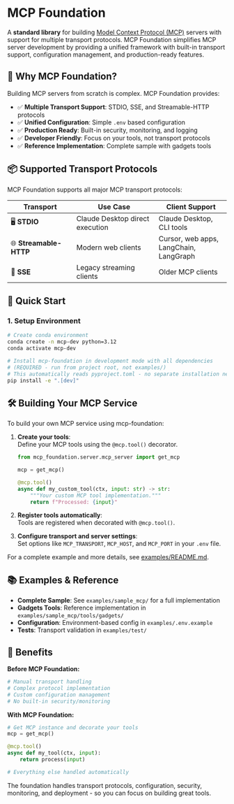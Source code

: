 # MCP Foundation

A **standard library** for building [Model Context Protocol (MCP)](https://modelcontextprotocol.io/docs/getting-started/intro) servers with support for multiple transport protocols. MCP Foundation simplifies MCP server development by providing a unified framework with built-in transport support, configuration management, and production-ready features.

## 🎯 Why MCP Foundation?

Building MCP servers from scratch is complex. MCP Foundation provides:

- ✅ **Multiple Transport Support**: STDIO, SSE, and Streamable-HTTP protocols
- ✅ **Unified Configuration**: Simple `.env` based configuration  
- ✅ **Production Ready**: Built-in security, monitoring, and logging
- ✅ **Developer Friendly**: Focus on your tools, not transport protocols
- ✅ **Reference Implementation**: Complete sample with gadgets tools

## 📦 Supported Transport Protocols

MCP Foundation supports all major MCP transport protocols:

| Transport            | Use Case                        | Client Support                                 |
|----------------------|---------------------------------|------------------------------------------------|
| 🖥️ **STDIO**         | Claude Desktop direct execution | Claude Desktop, CLI tools                      |
| 🌐 **Streamable-HTTP** | Modern web clients              | Cursor, web apps, <br>LangChain, LangGraph      |
| 🔄 **SSE**           | Legacy streaming clients        | Older MCP clients                              |

## 🚀 Quick Start

### 1. Setup Environment

```bash
# Create conda environment
conda create -n mcp-dev python=3.12
conda activate mcp-dev

# Install mcp-foundation in development mode with all dependencies 
# (REQUIRED - run from project root, not examples/)
# This automatically reads pyproject.toml - no separate installation needed
pip install -e ".[dev]"
```

## 🛠️ Building Your MCP Service

To build your own MCP service using mcp-foundation:

1. **Create your tools**:  
   Define your MCP tools using the `@mcp.tool()` decorator.

   ```python
   from mcp_foundation.server.mcp_server import get_mcp

   mcp = get_mcp()

   @mcp.tool()
   async def my_custom_tool(ctx, input: str) -> str:
       """Your custom MCP tool implementation."""
       return f"Processed: {input}"
   ```

2. **Register tools automatically**:  
   Tools are registered when decorated with `@mcp.tool()`.

3. **Configure transport and server settings**:  
   Set options like `MCP_TRANSPORT`, `MCP_HOST`, and `MCP_PORT` in your `.env` file.

For a complete example and more details, see [examples/README.md](examples/README.md).

## 📚 Examples & Reference

- **Complete Sample**: See `examples/sample_mcp/` for a full implementation
- **Gadgets Tools**: Reference implementation in `examples/sample_mcp/tools/gadgets/`
- **Configuration**: Environment-based config in `examples/.env.example`
- **Tests**: Transport validation in `examples/test/`

## 🎯 Benefits

**Before MCP Foundation:**
```python
# Manual transport handling
# Complex protocol implementation  
# Custom configuration management
# No built-in security/monitoring
```

**With MCP Foundation:**
```python
# Get MCP instance and decorate your tools
mcp = get_mcp()

@mcp.tool()
async def my_tool(ctx, input):
    return process(input)

# Everything else handled automatically
```

The foundation handles transport protocols, configuration, security, monitoring, and deployment - so you can focus on building great tools.
